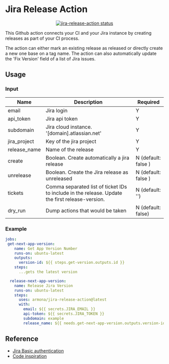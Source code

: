 # Jira Release Action

<p align="center">
  <a href="https://github.com/charpi/jira-release-actions"><img alt="jira-release-action status" src="https://github.com/carpi/jira-release-actions/workflows/build-test/badge.svg"></a>
</p>

This Github action connects your CI and your Jira instance by creating releases as part of your CI process.

The action can either mark an existing release as released or directly create a new one base on a tag name.
The action can also automatically update the 'Fix Version' field of a list of Jira issues.

## Usage

### Input

| Name | Description | Required |
|---|---|---|
| email  | Jira login | Y |
| api_token | Jira api token | Y |
| subdomain | Jira cloud instance. '[domain].atlassian.net' | Y |
| jira_project | Key of the jira project | Y |
| release_name | Name of the release | Y |
| create | Boolean. Create automatically a jira release| N (default: false ) |
| unrelease | Boolean. Create the Jira release as unreleased| N (default: false ) |
| tickets | Comma separated list of ticket IDs to include in the release. Update the first release-version. | N (default: '') |
| dry_run | Dump actions that would be taken | N (default: false) |


### Example

```yaml
jobs:
 get-next-app-version:
    name: Get App Version Number
    runs-on: ubuntu-latest
    outputs:
      version-id: ${{ steps.get-version.outputs.id }}
    steps:
      ...gets the latest version

  release-next-app-version:
    name: Release Jira Version
    runs-on: ubuntu-latest
    steps:
      uses: armona/jira-release-action@latest
      with:
        email: ${{ secrets.JIRA_EMAIL }}
        api-token: ${{ secrets.JIRA_TOKEN }}
        subdomain: example
        release_name: ${{ needs.get-next-app-version.outputs.version-id}}
```

## Reference

* [Jira Basic authentication](https://developer.atlassian.com/server/jira/platform/basic-authentication/)
* [Code inspiration](https://github.com/jimyang-9/release-jira-fix-version/)
